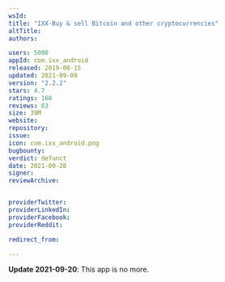 ```yaml
---
wsId: 
title: "IXX-Buy & sell Bitcoin and other cryptocurrencies"
altTitle: 
authors:

users: 5000
appId: com.ixx_android
released: 2019-08-15
updated: 2021-09-09
version: "2.2.2"
stars: 4.7
ratings: 168
reviews: 83
size: 39M
website: 
repository: 
issue: 
icon: com.ixx_android.png
bugbounty: 
verdict: defunct
date: 2021-09-28
signer: 
reviewArchive:


providerTwitter: 
providerLinkedIn: 
providerFacebook: 
providerReddit: 

redirect_from:

---
```



**Update 2021-09-20**: This app is no more.

